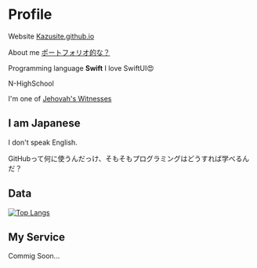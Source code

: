 # Profile

Website [Kazusite.github.io](https://Kazusite.github.io/)

About me [ポートフォリオ的な？](https://kazusite.github.io/aboutme/)

Programming language **Swift**     I love SwiftUI:heart_eyes:

N-HighSchool

I'm one of [Jehovah's Witnesses](https://www.jw.org/)

## I am Japanese

I don't speak English.

GitHubって何に使うんだっけ、そもそもプログラミングはどうすれば学べるんだ？

## Data

[![Top Langs](https://github-readme-stats.vercel.app/api/top-langs/?username=Kondo-Kazushi)](https://github.com/anuraghazra/github-readme-stats)

## My Service

Commig Soon...
